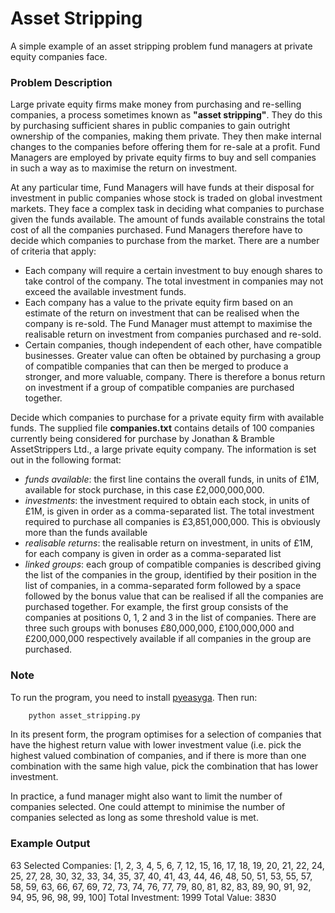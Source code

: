 # Asset Stripping
A simple example of an asset stripping problem fund managers at private equity companies face.

### Problem Description
Large private equity firms make money from purchasing and re-selling companies, a process sometimes known as **"asset stripping"**. They do this by purchasing sufficient shares in public companies to gain outright ownership of the companies, making them private. They then make internal changes to the companies before offering them for re-sale at a profit. Fund Managers are employed by private equity firms to buy and sell companies in such a way as to maximise the return on investment.

At any particular time, Fund Managers will have funds at their disposal for investment in public companies whose stock is traded on global investment markets. They face a complex task in deciding what companies to purchase given the funds available. The amount of funds available constrains the total cost of all the companies purchased. Fund Managers therefore have to decide which companies to purchase from the market. There are a number of criteria that apply:

*   Each company will require a certain investment to buy enough shares to take control of the company. The total investment in companies may not exceed the available investment funds.
*   Each company has a value to the private equity firm based on an estimate of the return on investment that can be realised when the company is re-sold. The Fund Manager must attempt to maximise the realisable return on investment from companies purchased and re-sold.
* Certain companies, though independent of each other, have compatible businesses. Greater value can often be obtained by purchasing a group of compatible companies that can then be merged to produce a stronger, and more valuable, company. There is therefore a bonus return on investment if a group of compatible companies are purchased together.

Decide which companies to purchase for a private equity firm with available funds. The supplied file **companies.txt** contains details of 100 companies currently being considered for purchase by Jonathan & Bramble AssetStrippers Ltd., a large private equity company. The information is set out in the following format:

- *funds available*: the first line contains the overall funds, in units of £1M, available for stock purchase, in this case £2,000,000,000.
- *investments*:  the investment required to obtain each stock, in units of £1M, is given in order as a comma-separated list. The total investment required to purchase all companies is £3,851,000,000. This is obviously more than the funds available
- *realisable returns*: the realisable return on investment, in units of £1M, for each company is given in order as a comma-separated list
- *linked groups*: each group of compatible companies is described giving the list of the companies in the group, identified by their position in the list of companies, in a comma-separated form followed by a space followed by the bonus value that can be realised if all the companies are purchased together. For example, the first group consists of the companies at positions 0, 1, 2 and 3 in the list of companies. There are three such groups with bonuses £80,000,000, £100,000,000 and £200,000,000 respectively available if all companies in the group are purchased.

### Note
To run the program, you need to install [pyeasyga](https://github.com/remiomosowon/pyeasyga). Then run:

```python
    python asset_stripping.py
```

In its present form, the program optimises for a selection of companies that have the highest return value with lower investment value (i.e. pick the highest valued combination of companies, and if there is more than one combination with the same high value, pick the combination that has lower investment.

In practice, a fund manager might also want to limit the number of companies selected. One could attempt to minimise the number of companies selected as long as some threshold value is met.

### Example Output
63 Selected Companies: [1, 2, 3, 4, 5, 6, 7, 12, 15, 16, 17, 18, 19, 20, 21, 22, 24, 25, 27, 28, 30, 32, 33, 34, 35, 37, 40, 41, 43, 44, 46, 48, 50, 51, 53, 55, 57, 58, 59, 63, 66, 67, 69, 72, 73, 74, 76, 77, 79, 80, 81, 82, 83, 89, 90, 91, 92, 94, 95, 96, 98, 99, 100]
Total Investment: 1999
Total Value: 3830
